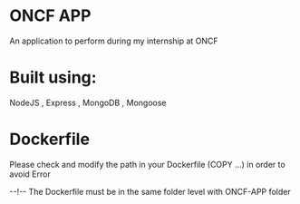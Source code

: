 # ONCF APP

An application to perform during my internship at ONCF

# Built using:

NodeJS , Express , MongoDB , Mongoose

# Dockerfile

Please check and modify the path in your Dockerfile (COPY ...) in order to avoid Error

--!-- The Dockerfile must be in the same folder level with ONCF-APP folder

